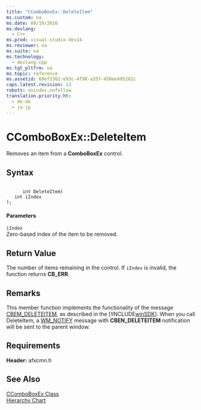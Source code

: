 ```yaml
---
title: "CComboBoxEx::DeleteItem"
ms.custom: na
ms.date: 09/19/2016
ms.devlang: 
  - C++
ms.prod: visual-studio-dev14
ms.reviewer: na
ms.suite: na
ms.technology: 
  - devlang-cpp
ms.tgt_pltfrm: na
ms.topic: reference
ms.assetid: 69ef3362-e93c-4f98-a35f-450ee495282c
caps.latest.revision: 13
robots: noindex,nofollow
translation.priority.ht: 
  - de-de
  - ja-jp
---
```

# CComboBoxEx::DeleteItem
Removes an item from a **ComboBoxEx** control.  
  
## Syntax  
  
```  
  
      int DeleteItem(  
   int iIndex   
);  
```  
  
#### Parameters  
 `iIndex`  
 Zero-based index of the item to be removed.  
  
## Return Value  
 The number of items remaining in the control. If `iIndex` is invalid, the function returns **CB_ERR**.  
  
## Remarks  
 This member function implements the functionality of the message [CBEM_DELETEITEM](http://msdn.microsoft.com/library/windows/desktop/bb775768), as described in the [!INCLUDE[winSDK](../vs140/includes/winSDK_md.md)]. When you call DeleteItem, a [WM_NOTIFY](http://msdn.microsoft.com/library/windows/desktop/bb775583) message with **CBEN_DELETEITEM** notification will be sent to the parent window.  
  
## Requirements  
 **Header:** afxcmn.h  
  
## See Also  
 [CComboBoxEx Class](../vs140/CComboBoxEx-Class.md)   
 [Hierarchy Chart](../vs140/Hierarchy-Chart.md)